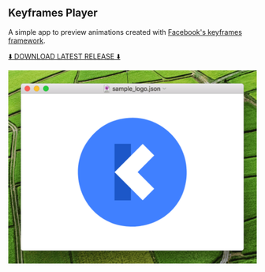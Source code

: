 ## Keyframes Player

A simple app to preview animations created with [Facebook's keyframes framework](https://github.com/facebookincubator/Keyframes).

[⬇️ DOWNLOAD LATEST RELEASE ⬇️](https://github.com/insidegui/KeyframesPlayer/releases/latest)

![screenshot](./screenshot.gif)
